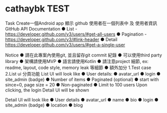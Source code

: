 # cathaybk TEST

Task
Create一個Android app 顯示 github 使用者在一個列表中 及 使用者資訊
GitHub API Documentation
● List - https://developer.github.com/v3/users/#get-all-users
● Pagination - https://developer.github.com/v3/#link-header
● Detail https://developer.github.com/v3/users/#get-a-single-user

Notice
● 請在此專案內使用git, 並且留存git commit 紀錄
● 可以使用third party library
● 架構請使用MVP
● 語言請使用Kotlin
● 請注意project 細節, ex: readme, layout, code style, memory leak 等細節
● 額外加分
1.Test case 2.List ui 分頁功能
List UI will look like
● User details:
● avatar_url
● login
● site_admin (badge)
● Number of items
● Paginated (optional)
● start with since=0, page size = 20
● Non-paginated
● Limit to 100 users
Upon clicking, the login Detail UI will be shown
 
Detail UI will look like
● User details
● avatar_url
● name
● bio
● login
● site_admin (badge)
● location
● blog
